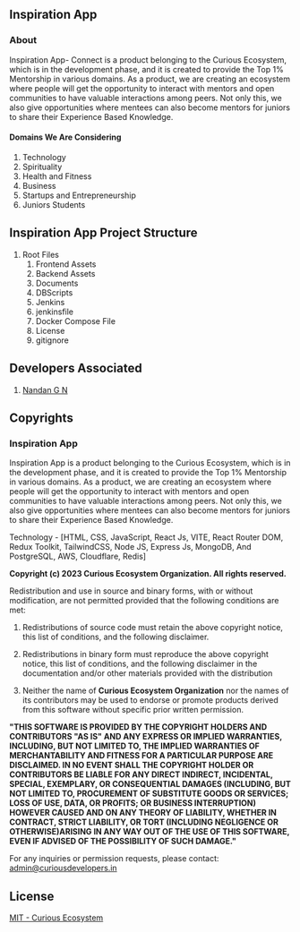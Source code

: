 ## Inspiration App

### About

Inspiration App- Connect is a product belonging to the Curious Ecosystem, which is in the development phase, and it is created to provide the Top 1% Mentorship in various domains. As a product, we are creating an ecosystem where people will get the opportunity to interact with mentors and open communities to have valuable interactions among peers. Not only this, we also give opportunities where mentees can also become mentors for juniors to share their Experience Based Knowledge.

#### Domains We Are Considering

1. Technology
2. Spirituality
3. Health and Fitness
4. Business
5. Startups and Entrepreneurship
6. Juniors Students

## Inspiration App Project Structure

1. Root Files
   1. Frontend Assets
   2. Backend Assets
   3. Documents
   4. DBScripts
   5. Jenkins
   6. jenkinsfile
   7. Docker Compose File
   8. License
   9. gitignore

## Developers Associated

1. [Nandan G N](https://github.com/gnnandan)

## Copyrights

### Inspiration App

Inspiration App is a product belonging to the Curious Ecosystem, which is in the development phase, and it is created to provide the Top 1% Mentorship in various domains. As a product, we are creating an ecosystem where people will get the opportunity to interact with mentors and open communities to have valuable interactions among peers. Not only this, we also give opportunities where mentees can also become mentors for juniors to share their Experience Based Knowledge.

Technology - [HTML, CSS, JavaScript, React Js, VITE, React Router DOM, Redux Toolkit, TailwindCSS, Node JS, Express Js, MongoDB, And PostgreSQL, AWS, Cloudflare, Redis]

**Copyright (c) 2023 Curious Ecosystem Organization. All rights reserved.**

Redistribution and use in source and binary forms, with or without modification, are not permitted provided that the following conditions are met:

1.  Redistributions of source code must retain the above copyright notice, this list of conditions, and the following disclaimer.

2.  Redistributions in binary form must reproduce the above copyright notice, this list of conditions, and the following disclaimer in the documentation and/or other materials provided with the distribution

3.  Neither the name of **Curious Ecosystem Organization** nor the names of its contributors may be used to endorse or promote products derived from this software without specific prior written permission.

**"THIS SOFTWARE IS PROVIDED BY THE COPYRIGHT HOLDERS AND CONTRIBUTORS "AS IS" AND ANY EXPRESS OR IMPLIED WARRANTIES, INCLUDING, BUT NOT LIMITED TO, THE IMPLIED WARRANTIES OF MERCHANTABILITY AND FITNESS FOR A PARTICULAR PURPOSE ARE DISCLAIMED. IN NO EVENT SHALL THE COPYRIGHT HOLDER OR CONTRIBUTORS BE LIABLE FOR ANY DIRECT INDIRECT, INCIDENTAL, SPECIAL, EXEMPLARY, OR CONSEQUENTIAL DAMAGES (INCLUDING, BUT NOT LIMITED TO, PROCUREMENT OF SUBSTITUTE GOODS OR SERVICES; LOSS OF USE, DATA, OR PROFITS; OR BUSINESS INTERRUPTION) HOWEVER CAUSED AND ON ANY THEORY OF LIABILITY, WHETHER IN CONTRACT, STRICT LIABILITY, OR TORT (INCLUDING NEGLIGENCE OR OTHERWISE)ARISING IN ANY WAY OUT OF THE USE OF THIS SOFTWARE, EVEN IF ADVISED OF THE POSSIBILITY OF SUCH DAMAGE."**

For any inquiries or permission requests, please contact:
admin@curiousdevelopers.in

## License

[MIT - Curious Ecosystem](https://choosealicense.com/licenses/mit/)
